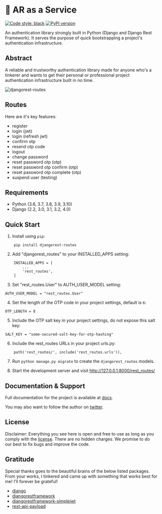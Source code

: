 
# 🔐 AR as a Service


[![Code style: black](https://img.shields.io/badge/code%20style-black-000000.svg)](https://github.com/psf/black)
[![PyPI version](https://badge.fury.io/py/djangorest-routes.svg)](https://badge.fury.io/py/djangorest-routes)


An authentication library strongly built in Python (Django and Django Rest Framework). It serves the purpose of quick bootstrapping a project's authentication infrastructure.



Abstract
-----------
A reliable and trustworthy authentication library made for anyone who's a tinkerer and wants to get their personal or professional project authentication infrastructure built in no time.

![djangorest-routes](https://user-images.githubusercontent.com/55067204/161224355-7a6c59cc-9d14-4a9c-a861-19f2e7682688.png)


Routes
---------
Here are it's key features:

- register
- login (jwt)
- login (refresh jwt)
- confirm otp 
- resend otp code
- logout
- change password
- reset password otp (otp)
- reset password otp confirm (otp)
- reset password otp complete (otp)
- suspend user (testing)


Requirements
---------------

* Python (3.6, 3.7, 3.8, 3.9, 3.10)
* Django (2.2, 3.0, 3.1, 3.2, 4.0)


Quick Start
-----------

1. Install using `pip`:
```
    pip install djangorest-routes
```

2. Add "djangorest_routes" to your INSTALLED_APPS setting:
```
    INSTALLED_APPS = [
        ...
        'rest_routes',
    ]
```

3. Set "rest_routes.User" to AUTH_USER_MODEL setting:
```
AUTH_USER_MODEL = "rest_routes.User"
```

4. Set the length of the OTP code in your project settings, default is `6`:
```
OTP_LENGTH = 8
```

5. Include the OTP salt key in your project settings, do not expose this salt key:
```
SALT_KEY = "some-secured-salt-key-for-otp-hashing"
```

6. Include the rest_routes URLs in your project urls.py:
```
    path('rest_routes/', include('rest_routes.urls')),
```

7. Run ``python manage.py migrate`` to create the `djangorest_routes` models.

8. Start the development server and visit http://127.0.0.1:8000/rest_routes/


Documentation & Support
--------------------------

Full documentation for the project is available at [docs](https://djangorest-routes.digitalstade.com/).

You may also want to follow the author on [twitter](https://twitter.com/israelabraham_).


License
---------
Disclaimer: Everything you see here is open and free to use as long as you comply with the [license](https://github.com/israelabraham/djangorest-routes/blob/main/LICENSE.txt). There are no hidden charges. We promise to do our best to fix bugs and improve the code.


Gratitude
----------
Special thanks goes to the beautiful brains of the below listed packages. From your works, I tinkered and came up with something that works best for me! I'll forever be grateful!

- [django](https://github.com/django/django)
- [djangorestframework](https://github.com/encode/django-rest-framework)
- [djangorestframework-simplejwt](https://github.com/jazzband/djangorestframework-simplejwt)
- [rest-api-payload](https://github.com/israelabraham/api-payload)
